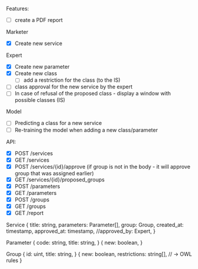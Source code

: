 Features:

* [ ] create a PDF report

Marketer

* [x] Create new service

Expert

* [x] Create new parameter
* [x] Create new class
    * [ ] add a restriction for the class (to the IS)
* [ ] class approval for the new service by the expert
* [ ] In case of refusal of the proposed class - display a window with possible classes (IS)

Model

* [ ] Predicting a class for a new service
* [ ] Re-training the model when adding a new class/parameter

API:

* [x] POST /services
* [x] GET /services
* [x] POST /services/{id}/approve (if group is not in the body - it will approve group that was assigned earlier)
* [x] GET /services/{id}/proposed_groups
* [x] POST /parameters
* [x] GET /parameters
* [x] POST /groups
* [x] GET /groups
* [x] GET /report

Service {
  title: string,
  parameters: Parameter[],
  group: Group,
  created_at: timestamp,
  approved_at: timestamp,
  //approved_by: Expert,
}

Parameter {
  code: string,
  title: string,
} {
  new: boolean, 
}


Group {
  id: uint,
  title: string,
} {
  new: boolean,
  restrictions: string[], // -> OWL rules
}